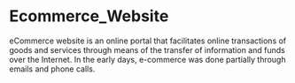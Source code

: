 <h1>Ecommerce_Website</h1>
<p>eCommerce website is an online portal that facilitates online transactions of goods and services through means of the transfer of information and funds over the Internet. In the early days, e-commerce was done partially through emails and phone calls.</p>

